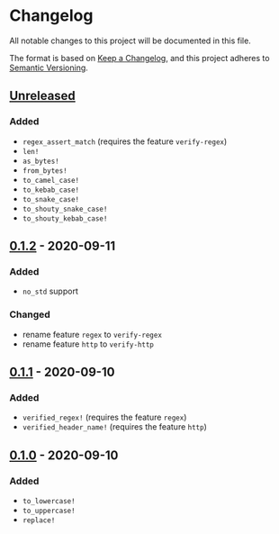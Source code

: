 # Changelog

All notable changes to this project will be documented in this file.

The format is based on [Keep a Changelog](https://keepachangelog.com/en/1.0.0/),
and this project adheres to [Semantic Versioning](https://semver.org/spec/v2.0.0.html).

## [Unreleased]

[Unreleased]: https://github.com/Nugine/const-str/compare/v0.1.2...HEAD

### Added

+ `regex_assert_match` (requires the feature `verify-regex`)
+ `len!`
+ `as_bytes!`
+ `from_bytes!`
+ `to_camel_case!`
+ `to_kebab_case!`
+ `to_snake_case!`
+ `to_shouty_snake_case!`
+ `to_shouty_kebab_case!`

## [0.1.2] - 2020-09-11

[0.1.2]: https://github.com/Nugine/const-str/tree/v0.1.2

### Added

+ `no_std` support

### Changed

+ rename feature `regex` to `verify-regex`
+ rename feature `http` to `verify-http`

## [0.1.1] - 2020-09-10

[0.1.1]: https://github.com/Nugine/const-str/tree/v0.1.1

### Added

+ `verified_regex!` (requires the feature `regex`)
+ `verified_header_name!` (requires the feature `http`)

## [0.1.0] - 2020-09-10

[0.1.0]: https://github.com/Nugine/const-str/tree/v0.1.0

### Added

+ `to_lowercase!`
+ `to_uppercase!`
+ `replace!`

